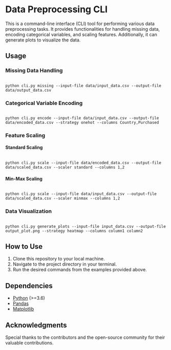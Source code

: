 <!DOCTYPE html>
<html lang="en">
<head>
    <meta charset="UTF-8">
    <meta name="viewport" content="width=device-width, initial-scale=1.0">
    <title>Data Preprocessing CLI</title>
</head>
<body>

<h1>Data Preprocessing CLI</h1>

<p>This is a command-line interface (CLI) tool for performing various data preprocessing tasks. It provides functionalities for handling missing data, encoding categorical variables, and scaling features. Additionally, it can generate plots to visualize the data.</p>

<h2>Usage</h2>

<h3>Missing Data Handling</h3>

<pre><code>
python cli.py missing --input-file data/input_data.csv --output-file data/output_data.csv
</code></pre>

<h3>Categorical Variable Encoding</h3>

<pre><code>
python cli.py encode --input-file data/input_data.csv --output-file data/encoded_data.csv --strategy onehot --columns Country,Purchased
</code></pre>

<h3>Feature Scaling</h3>

<h4>Standard Scaling</h4>

<pre><code>
python cli.py scale --input-file data/encoded_data.csv --output-file data/scaled_data.csv --scaler standard --columns 1,2
</code></pre>

<h4>Min-Max Scaling</h4>

<pre><code>
python cli.py scale --input-file data/input_data.csv --output-file data/scaled_data.csv --scaler minmax --columns 1,2
</code></pre>

<h3>Data Visualization</h3>

<pre><code>
python cli.py generate_plots --input-file input_data.csv --output-file output_plot.png --strategy heatmap --columns column1 column2
</code></pre>

<h2>How to Use</h2>

<ol>
    <li>Clone this repository to your local machine.</li>
    <li>Navigate to the project directory in your terminal.</li>
    <li>Run the desired commands from the examples provided above.</li>
</ol>

<h2>Dependencies</h2>

<ul>
    <li><a href="https://www.python.org/" target="_blank">Python</a> (>=3.6)</li>
    <li><a href="https://pandas.pydata.org/" target="_blank">Pandas</a></li>
    <li><a href="https://matplotlib.org/" target="_blank">Matplotlib</a></li>
</ul>


<h2>Acknowledgments</h2>

<p>Special thanks to the contributors and the open-source community for their valuable contributions.</p>

</body>
</html>
